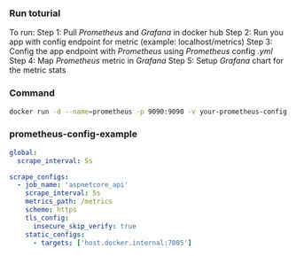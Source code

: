### Run toturial
To run:
Step 1: Pull *Prometheus* and *Grafana* in docker hub
Step 2: Run you app with config endpoint for metric (example: localhost/metrics)
Step 3: Config the app endpoint with *Prometheus* using *Prometheus* config *.yml*
Step 4: Map *Prometheus* metric in *Grafana* 
Step 5: Setup *Grafana* chart for the metric stats
### Command
```bash
docker run -d --name=prometheus -p 9090:9090 -v your-prometheus-config directory\prometheus.yml:/etc/prometheus/prometheus.yml prom/prometheus
```
### prometheus-config-example
```yml
global:
  scrape_interval: 5s

scrape_configs:
  - job_name: 'aspnetcore_api'
    scrape_interval: 5s
    metrics_path: /metrics
    scheme: https
    tls_config:
      insecure_skip_verify: true
    static_configs:
      - targets: ['host.docker.internal:7005']

```